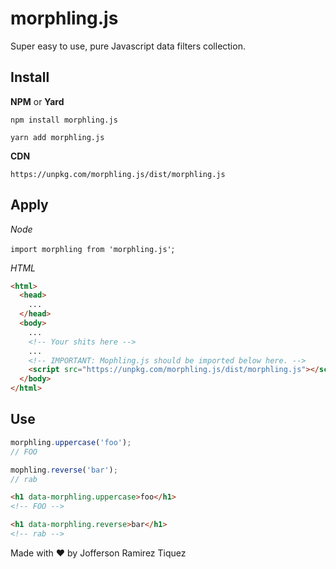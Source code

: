 # morphling.js

Super easy to use, pure Javascript data filters collection.

## Install 

**NPM** or **Yard**

`npm install morphling.js`

`yarn add morphling.js`

**CDN**

`https://unpkg.com/morphling.js/dist/morphling.js`
## Apply

*Node*

`import morphling from 'morphling.js'`;

*HTML*

```html
<html>
  <head>
    ...
  </head>
  <body>
    ...
    <!-- Your shits here -->
    ...
    <!-- IMPORTANT: Mophling.js should be imported below here. -->
    <script src="https://unpkg.com/morphling.js/dist/morphling.js"></script>
  </body>
</html>
```

## Use

```javascript
morphling.uppercase('foo');
// FOO

mophling.reverse('bar');
// rab
```

```html
<h1 data-morphling.uppercase>foo</h1>
<!-- FOO -->

<h1 data-morphling.reverse>bar</h1>
<!-- rab -->
```

Made with ❤️ by Jofferson Ramirez Tiquez